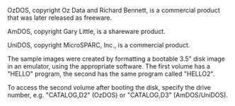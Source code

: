 OzDOS, copyright Oz Data and Richard Bennett, is a commercial product
that was later released as freeware.

AmDOS, copyright Gary Little, is a shareware product.

UniDOS, copyright MicroSPARC, Inc., is a commercial product.

The sample images were created by formatting a bootable 3.5" disk image in an
emulator, using the appropriate software.  The first volume has a "HELLO"
program, the second has the same program called "HELLO2".

To access the second volume after booting the disk, specify the drive number,
e.g. "CATALOG,D2" (OzDOS) or "CATALOG,D3" (AmDOS/UniDOS).
